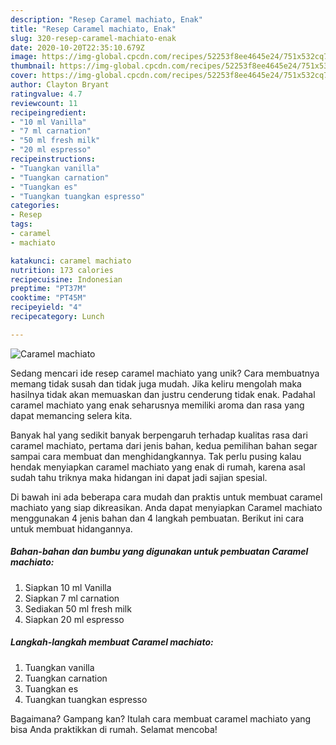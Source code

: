 ```yaml
---
description: "Resep Caramel machiato, Enak"
title: "Resep Caramel machiato, Enak"
slug: 320-resep-caramel-machiato-enak
date: 2020-10-20T22:35:10.679Z
image: https://img-global.cpcdn.com/recipes/52253f8ee4645e24/751x532cq70/caramel-machiato-foto-resep-utama.jpg
thumbnail: https://img-global.cpcdn.com/recipes/52253f8ee4645e24/751x532cq70/caramel-machiato-foto-resep-utama.jpg
cover: https://img-global.cpcdn.com/recipes/52253f8ee4645e24/751x532cq70/caramel-machiato-foto-resep-utama.jpg
author: Clayton Bryant
ratingvalue: 4.7
reviewcount: 11
recipeingredient:
- "10 ml Vanilla"
- "7 ml carnation"
- "50 ml fresh milk"
- "20 ml espresso"
recipeinstructions:
- "Tuangkan vanilla"
- "Tuangkan carnation"
- "Tuangkan es"
- "Tuangkan tuangkan espresso"
categories:
- Resep
tags:
- caramel
- machiato

katakunci: caramel machiato 
nutrition: 173 calories
recipecuisine: Indonesian
preptime: "PT37M"
cooktime: "PT45M"
recipeyield: "4"
recipecategory: Lunch

---
```



![Caramel machiato](https://img-global.cpcdn.com/recipes/52253f8ee4645e24/751x532cq70/caramel-machiato-foto-resep-utama.jpg)

Sedang mencari ide resep caramel machiato yang unik? Cara membuatnya memang tidak susah dan tidak juga mudah. Jika keliru mengolah maka hasilnya tidak akan memuaskan dan justru cenderung tidak enak. Padahal caramel machiato yang enak seharusnya memiliki aroma dan rasa yang dapat memancing selera kita.



Banyak hal yang sedikit banyak berpengaruh terhadap kualitas rasa dari caramel machiato, pertama dari jenis bahan, kedua pemilihan bahan segar sampai cara membuat dan menghidangkannya. Tak perlu pusing kalau hendak menyiapkan caramel machiato yang enak di rumah, karena asal sudah tahu triknya maka hidangan ini dapat jadi sajian spesial.


Di bawah ini ada beberapa cara mudah dan praktis untuk membuat caramel machiato yang siap dikreasikan. Anda dapat menyiapkan Caramel machiato menggunakan 4 jenis bahan dan 4 langkah pembuatan. Berikut ini cara untuk membuat hidangannya.

<!--inarticleads1-->

##### Bahan-bahan dan bumbu yang digunakan untuk pembuatan Caramel machiato:

1. Siapkan 10 ml Vanilla
1. Siapkan 7 ml carnation
1. Sediakan 50 ml fresh milk
1. Siapkan 20 ml espresso




<!--inarticleads2-->

##### Langkah-langkah membuat Caramel machiato:

1. Tuangkan vanilla
1. Tuangkan carnation
1. Tuangkan es
1. Tuangkan tuangkan espresso




Bagaimana? Gampang kan? Itulah cara membuat caramel machiato yang bisa Anda praktikkan di rumah. Selamat mencoba!
